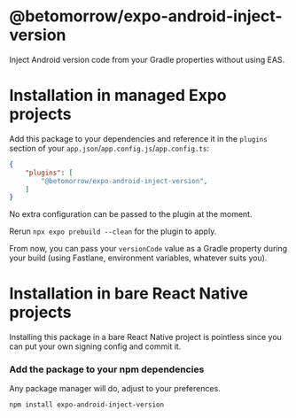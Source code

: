 # @betomorrow/expo-android-inject-version

Inject Android version code from your Gradle properties without using EAS.

# Installation in managed Expo projects

Add this package to your dependencies and reference it in the `plugins` section of your `app.json`/`app.config.js`/`app.config.ts`:
```json
{
    "plugins": [
        "@betomorrow/expo-android-inject-version",
    ]
}
```
No extra configuration can be passed to the plugin at the moment.

Rerun `npx expo prebuild --clean` for the plugin to apply.

From now, you can pass your `versionCode` value as a Gradle property during your build (using Fastlane, environment variables, whatever suits you).

# Installation in bare React Native projects

Installing this package in a bare React Native project is pointless since you can put your own signing config and commit it.

### Add the package to your npm dependencies

Any package manager will do, adjust to your preferences.

```
npm install expo-android-inject-version
```
